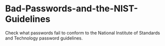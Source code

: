 # Bad-Passwords-and-the-NIST-Guidelines
Check what passwords fail to conform to the National Institute of Standards and Technology password guidelines.
